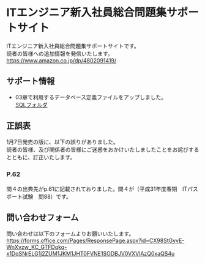 # ITエンジニア新入社員総合問題集サポートサイト
ITエンジニア新入社員総合問題集サポートサイトです。  
読者の皆様への追加情報を発信いたします。    
https://www.amazon.co.jp/dp/4802091419/ 


## サポート情報
- 03章で利用するデータベース定義ファイルをアップしました。  
[SQLフォルダ](https://github.com/npsg/iteng/tree/main/sql "SQL")


## 正誤表
1月7日発売の版に、以下の誤りがありました。  
読者の皆様、及び関係者の皆様にご迷惑をおかけいたしましたことをお詫びするとともに、訂正いたします。  

### P.62　
問４の出典先がp.61に記載されておりました。問４が（平成31年度春期　ITパスポート試験　問88）です。  


## 問い合わせフォーム
問い合わせは以下のフォームよりお願いいたします。  
https://forms.office.com/Pages/ResponsePage.aspx?id=CX98StGyvE-WnXvzw_KC_GTFDqkq-x1DqSNrELG1j2ZUM1JKM1JHT0FVNE1SODBJV0VXVlAzQ0xaQS4u
